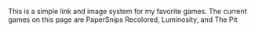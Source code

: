 This is a simple link and image system for my favorite games.
   The current games on this page are PaperSnips Recolored, Luminosity, and The Pit
